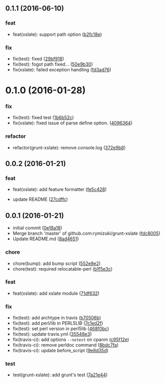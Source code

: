 <a name="0.1.1"></a>
## 0.1.1 (2016-06-10)


### feat

* feat(xslate): support path option ([b2fc18e](https://github.com/rymizuki/grunt-xslate/commit/b2fc18e))

### fix

* fix(test): fixed ([29bf918](https://github.com/rymizuki/grunt-xslate/commit/29bf918))
* fix(test): fogot path fixed... ([50e9b30](https://github.com/rymizuki/grunt-xslate/commit/50e9b30))
* fix(xslate): failed exception handling ([fd3ad76](https://github.com/rymizuki/grunt-xslate/commit/fd3ad76))



<a name="0.1.0"></a>
# 0.1.0 (2016-01-28)


### fix

* fix(test): fixed test ([1b6b52c](https://github.com/rymizuki/grunt-xslate/commit/1b6b52c))
* fix(xslate): fixed issue of parse define option. ([4096364](https://github.com/rymizuki/grunt-xslate/commit/4096364))

### refactor

* refactor(grunt-xslate): remove console.log ([372e9b8](https://github.com/rymizuki/grunt-xslate/commit/372e9b8))



<a name="0.0.2"></a>
## 0.0.2 (2016-01-21)


### feat

* feat(xslate): add feature formatter ([fe5c428](https://github.com/rymizuki/grunt-xslate/commit/fe5c428))

* update README ([27cdffc](https://github.com/rymizuki/grunt-xslate/commit/27cdffc))



<a name="0.0.1"></a>
## 0.0.1 (2016-01-21)


* initial commit ([0e18a18](https://github.com/rymizuki/grunt-xslate/commit/0e18a18))
* Merge branch 'master' of github.com:rymizuki/grunt-xslate ([fdc8005](https://github.com/rymizuki/grunt-xslate/commit/fdc8005))
* Update README.md ([8ad4651](https://github.com/rymizuki/grunt-xslate/commit/8ad4651))

### chore

* chore(bump): add bump script ([552e8e2](https://github.com/rymizuki/grunt-xslate/commit/552e8e2))
* chore(test): required relocatable-perl ([b1f5e3c](https://github.com/rymizuki/grunt-xslate/commit/b1f5e3c))

### feat

* feat(xslate): add xslate module ([71df632](https://github.com/rymizuki/grunt-xslate/commit/71df632))

### fix

* fix(test): add archtype in travis ([b70506b](https://github.com/rymizuki/grunt-xslate/commit/b70506b))
* fix(test): add perl/lib in PERL5LIB ([7c1ed2f](https://github.com/rymizuki/grunt-xslate/commit/7c1ed2f))
* fix(test): set perl version in perl5lib ([468f0bc](https://github.com/rymizuki/grunt-xslate/commit/468f0bc))
* fix(test): update travis.yml ([35548e3](https://github.com/rymizuki/grunt-xslate/commit/35548e3))
* fix(travis-ci): add options `--notest` on cpanm ([c95f12e](https://github.com/rymizuki/grunt-xslate/commit/c95f12e))
* fix(travis-ci): remove perldoc command ([8bdc7fa](https://github.com/rymizuki/grunt-xslate/commit/8bdc7fa))
* fix(travis-ci): update before_script ([9e8d35d](https://github.com/rymizuki/grunt-xslate/commit/9e8d35d))

### test

* test(grunt-xslate): add grunt's test ([7a21e44](https://github.com/rymizuki/grunt-xslate/commit/7a21e44))



